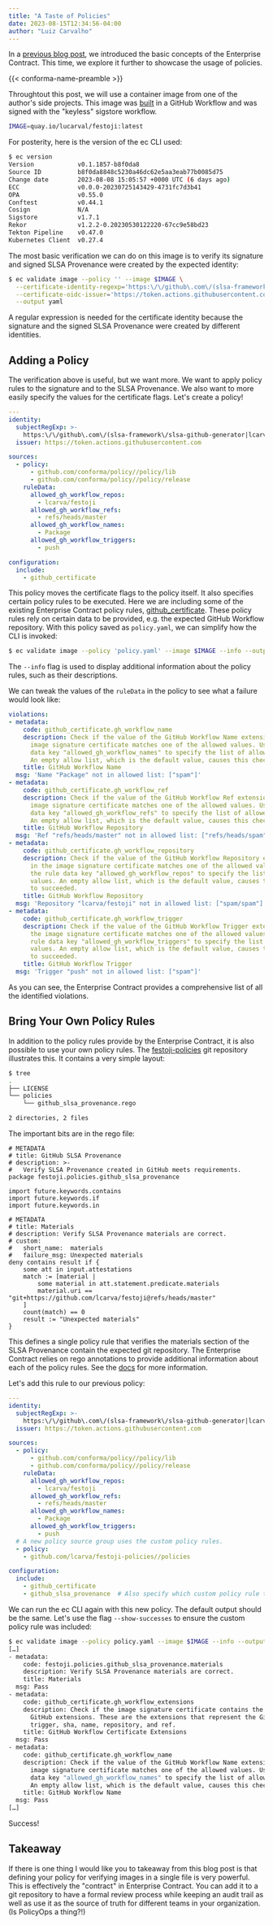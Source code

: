 ```yaml
---
title: "A Taste of Policies"
date: 2023-08-15T12:34:56-04:00
author: "Luiz Carvalho"
---
```


In a [previous blog
post](https://conforma.dev/posts/introducing-the-enterprise-contract/), we introduced the
basic concepts of the Enterprise Contract. This time, we explore it further to showcase the usage of
policies.

<!--more-->

{{< conforma-name-preamble >}}

Throughtout this post, we will use a container image from one of the author's side projects. This
image was
[built](https://github.com/lcarva/festoji/blob/848edc452ccbc6d42ec56c2807eef2f49e754c5e/.github/workflows/package.yaml)
in a GitHub Workflow and was signed with the "keyless" sigstore workflow.

```bash
IMAGE=quay.io/lucarval/festoji:latest
```

For posterity, here is the version of the ec CLI used:

```bash
$ ec version
Version            v0.1.1857-b8f0da8
Source ID          b8f0da8848c5230a46dc62e5aa3eab77b0085d75
Change date        2023-08-08 15:05:57 +0000 UTC (6 days ago)
ECC                v0.0.0-20230725143429-4731fc7d3b41
OPA                v0.55.0
Conftest           v0.44.1
Cosign             N/A
Sigstore           v1.7.1
Rekor              v1.2.2-0.20230530122220-67cc9e58bd23
Tekton Pipeline    v0.47.0
Kubernetes Client  v0.27.4
```

The most basic verification we can do on this image is to verify its signature and signed SLSA
Provenance were created by the expected identity:

```bash
$ ec validate image --policy '' --image $IMAGE \
  --certificate-identity-regexp='https:\/\/github\.com\/(slsa-framework\/slsa-github-generator|lcarva\/festoji)\/' \
  --certificate-oidc-issuer='https://token.actions.githubusercontent.com' \
  --output yaml
```

A regular expression is needed for the certificate identity because the signature and the signed
SLSA Provenance were created by different identities.

## Adding a Policy

The verification above is useful, but we want more. We want to apply policy rules to the signature
and to the SLSA Provenance. We also want to more easily specify the values for the certificate
flags. Let's create a policy!

```yaml
---
identity:
  subjectRegExp: >-
    https:\/\/github\.com\/(slsa-framework\/slsa-github-generator|lcarva\/festoji)\/
  issuer: https://token.actions.githubusercontent.com

sources:
  - policy:
      - github.com/conforma/policy//policy/lib
      - github.com/conforma/policy//policy/release
    ruleData:
      allowed_gh_workflow_repos:
        - lcarva/festoji
      allowed_gh_workflow_refs:
        - refs/heads/master
      allowed_gh_workflow_names:
        - Package
      allowed_gh_workflow_triggers:
        - push

configuration:
  include:
    - github_certificate
```

This policy moves the certificate flags to the policy itself. It also specifies certain policy rules
to be executed. Here we are including some of the existing Enterprise Contract policy rules,
[github_certificate](https://conforma.dev/docs/policy/release_policy.html#github_certificate_package).
These policy rules rely on certain data to be provided, e.g. the expected GitHub Workflow
repository. With this policy saved as `policy.yaml`, we can simplify how the CLI is invoked:

```bash
$ ec validate image --policy 'policy.yaml' --image $IMAGE --info --output yaml
```

The `--info` flag is used to display additional information about the policy rules, such as their
descriptions.

We can tweak the values of the `ruleData` in the policy to see what a failure would look like:

```yaml
violations:
- metadata:
    code: github_certificate.gh_workflow_name
    description: Check if the value of the GitHub Workflow Name extension in the
      image signature certificate matches one of the allowed values. Use the rule
      data key "allowed_gh_workflow_names" to specify the list of allowed values.
      An empty allow list, which is the default value, causes this check to succeeded.
    title: GitHub Workflow Name
  msg: 'Name "Package" not in allowed list: ["spam"]'
- metadata:
    code: github_certificate.gh_workflow_ref
    description: Check if the value of the GitHub Workflow Ref extension in the
      image signature certificate matches one of the allowed values. Use the rule
      data key "allowed_gh_workflow_refs" to specify the list of allowed values.
      An empty allow list, which is the default value, causes this check to succeeded.
    title: GitHub Workflow Repository
  msg: 'Ref "refs/heads/master" not in allowed list: ["refs/heads/spam"]'
- metadata:
    code: github_certificate.gh_workflow_repository
    description: Check if the value of the GitHub Workflow Repository extension
      in the image signature certificate matches one of the allowed values. Use
      the rule data key "allowed_gh_workflow_repos" to specify the list of allowed
      values. An empty allow list, which is the default value, causes this check
      to succeeded.
    title: GitHub Workflow Repository
  msg: 'Repository "lcarva/festoji" not in allowed list: ["spam/spam"]'
- metadata:
    code: github_certificate.gh_workflow_trigger
    description: Check if the value of the GitHub Workflow Trigger extension in
      the image signature certificate matches one of the allowed values. Use the
      rule data key "allowed_gh_workflow_triggers" to specify the list of allowed
      values. An empty allow list, which is the default value, causes this check
      to succeeded.
    title: GitHub Workflow Trigger
  msg: 'Trigger "push" not in allowed list: ["spam"]'
```

As you can see, the Enterprise Contract provides a comprehensive list of all the identified
violations.

## Bring Your Own Policy Rules

In addition to the policy rules provide by the Enterprise Contract, it is also possible to use your
own policy rules. The [festoji-policies](https://github.com/lcarva/festoji-policies) git repository
illustrates this. It contains a very simple layout:

```bash
$ tree
.
├── LICENSE
└── policies
    └── github_slsa_provenance.rego

2 directories, 2 files
```

The important bits are in the rego file:

```rego
# METADATA
# title: GitHub SLSA Provenance
# description: >-
#   Verify SLSA Provenance created in GitHub meets requirements.
package festoji.policies.github_slsa_provenance

import future.keywords.contains
import future.keywords.if
import future.keywords.in

# METADATA
# title: Materials
# description: Verify SLSA Provenance materials are correct.
# custom:
#   short_name:  materials
#   failure_msg: Unexpected materials
deny contains result if {
	some att in input.attestations
	match := [material |
		some material in att.statement.predicate.materials
		material.uri == "git+https://github.com/lcarva/festoji@refs/heads/master"
	]
	count(match) == 0
	result := "Unexpected materials"
}
```

This defines a single policy rule that verifies the materials section of the SLSA Provenance contain
the expected git repository. The Enterprise Contract relies on rego annotations to provide
additional information about each of the policy rules. See the
[docs](https://conforma.dev/docs/policy/authoring.html) for more information.

Let's add this rule to our previous policy:

```yaml
---
identity:
  subjectRegExp: >-
    https:\/\/github\.com\/(slsa-framework\/slsa-github-generator|lcarva\/festoji)\/
  issuer: https://token.actions.githubusercontent.com

sources:
  - policy:
      - github.com/conforma/policy//policy/lib
      - github.com/conforma/policy//policy/release
    ruleData:
      allowed_gh_workflow_repos:
        - lcarva/festoji
      allowed_gh_workflow_refs:
        - refs/heads/master
      allowed_gh_workflow_names:
        - Package
      allowed_gh_workflow_triggers:
        - push
  # A new policy source group uses the custom policy rules.
  - policy:
    - github.com/lcarva/festoji-policies//policies

configuration:
  include:
    - github_certificate
    - github_slsa_provenance  # Also specify which custom policy rule to include.
```

We can run the ec CLI again with this new policy. The default output should be the same. Let's use
the flag `--show-successes` to ensure the custom policy rule was included:

```bash
$ ec validate image --policy policy.yaml --image $IMAGE --info --output yaml --show-successes
[…]
- metadata:
    code: festoji.policies.github_slsa_provenance.materials
    description: Verify SLSA Provenance materials are correct.
    title: Materials
  msg: Pass
- metadata:
    code: github_certificate.gh_workflow_extensions
    description: Check if the image signature certificate contains the expected
      GitHub extensions. These are the extensions that represent the GitHub workflow
      trigger, sha, name, repository, and ref.
    title: GitHub Workflow Certificate Extensions
  msg: Pass
- metadata:
    code: github_certificate.gh_workflow_name
    description: Check if the value of the GitHub Workflow Name extension in the
      image signature certificate matches one of the allowed values. Use the rule
      data key "allowed_gh_workflow_names" to specify the list of allowed values.
      An empty allow list, which is the default value, causes this check to succeeded.
    title: GitHub Workflow Name
  msg: Pass
[…]
```

Success!

## Takeaway

If there is one thing I would like you to takeaway from this blog post is that defining your policy
for verifying images in a single file is very powerful. This is effectively the "contract" in
Enterprise Contract. You can add it to a git repository to have a formal review process while
keeping an audit trail as well as use it as the source of truth for different teams in your
organization. (Is PolicyOps a thing?!)
